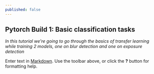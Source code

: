 ```yaml
---
published: false
---
```

## Pytorch Build 1: Basic classification tasks

_In this tutorial we're going to go through the basics of transfer learning while training 2 models, one on blur detection and one on exposure detection_


Enter text in [Markdown](http://daringfireball.net/projects/markdown/). Use the toolbar above, or click the **?** button for formatting help.
